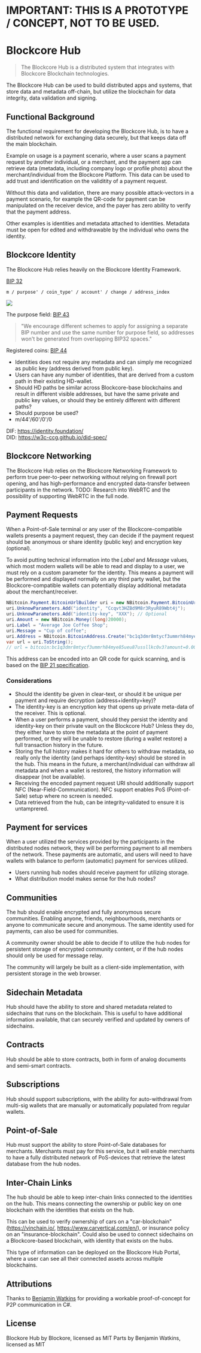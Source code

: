 # IMPORTANT: THIS IS A PROTOTYPE / CONCEPT, NOT TO BE USED.

# Blockcore Hub

> The Blockcore Hub is a distributed system that integrates with Blockcore Blockchain technologies.

The Blockcore Hub can be used to build distributed apps and systems, that store data and metadata off-chain, but utilize the blockchain for data integrity, data validation and signing.

## Functional Background

The functional requirement for developing the Blockcore Hub, is to have a distributed network for exchanging data securely, but that keeps data off the main blockchain.

Example on usage is a payment scenario, where a user scans a payment request by another individual, or a merchant, and the payment app can retrieve data (metadata, including company logo or profile photo) about the merchant/individual from the Blockcore Platform. This data can be used to add trust and identification on the validitity of a payment request.

Without this data and validation, there are many possible attack-vectors in a payment scenario, for example the QR-code for payment can be manipulated on the receiver device, and the payer has zero ability to verify that the payment address.

Other examples is identities and metadata attached to identities. Metadata must be open for edited and withdrawable by the individual who owns the identity.

## Blockcore Identity

The Blockcore Hub relies heavily on the Blockcore Identity Framework.

[BIP 32](https://github.com/bitcoin/bips/blob/master/bip-0032.mediawiki)

```
m / purpose' / coin_type' / account' / change / address_index
```

<img src="https://raw.githubusercontent.com/bitcoin/bips/master/bip-0032/derivation.png"></img>

The purpose field: [BIP 43](https://github.com/bitcoin/bips/blob/master/bip-0043.mediawiki)

> "We encourage different schemes to apply for assigning a separate BIP number and use the same number for purpose field, so addresses won't be generated from overlapping BIP32 spaces."

Registered coins: [BIP 44](https://github.com/satoshilabs/slips/blob/master/slip-0044.md)

- Identities does not require any metadata and can simply me recognized as public key (address derived from public key).
- Users can have any number of identities, that are derived from a custom path in their existing HD-wallet.
- Should HD paths be similar across Blockcore-base blockchains and result in different visible addresses, but have the same private and public key values, or should they be entirely different with different paths?
- Should purpose be used?
- m/44'/60'/0'/0

DIF: https://identity.foundation/   
DID: https://w3c-ccg.github.io/did-spec/

## Blockcore Networking

The Blockcore Hub relies on the Blockcore Networking Framework to perform true peer-to-peer networking without relying on firewall port opening, and has high-performance and encrypted data-transfer between participants in the network. TODO: Research into WebRTC and the possibility of supporting WebRTC in the full node.

## Payment Requests

When a Point-of-Sale terminal or any user of the Blockcore-compatible wallets presents a payment request, they can decide if the payment request should be anonymous or share identity (public key) and encryption key (optional).

To avoid putting technical information into the *Label* and *Message* values, which most modern wallets will be able to read and display to a user, we must rely on a custom parameter for the identity. This means a payment will be performed and displayed normally on any third party wallet, but the Blockcore-compatible wallets can potentially display additional metadata about the merchant/receiver.

```C#
NBitcoin.Payment.BitcoinUrlBuilder uri = new NBitcoin.Payment.BitcoinUrlBuilder();
uri.UnknowParameters.Add("identity", "Ccqvt3HZBd9M8r3RyuR89Wbt4j");
uri.UnknowParameters.Add("identity-key", "XXX"); // Optional
uri.Amount = new NBitcoin.Money((long)20000);
uri.Label = "Average Joe Coffee Shop";
uri.Message = "Cup of coffee";
uri.Address = NBitcoin.BitcoinAddress.Create("bc1q3dmr8mtycf3ummrh84mye85ueu87ussllkc0v3", NBitcoin.Network.Main);
var url = uri.ToString();
// url = bitcoin:bc1q3dmr8mtycf3ummrh84mye85ueu87ussllkc0v3?amount=0.0002&label=Average%20Joe%20Coffee%20Shop&message=Cup%20of%20coffee&identity=Ccqvt3HZBd9M8r3RyuR89Wbt4j&identity-key=XXX
```

This address can be encoded into an QR code for quick scanning, and is based on the [BIP 21 specification](https://github.com/bitcoin/bips/blob/master/bip-0021.mediawiki).

### Considerations

- Should the identity be given in clear-text, or should it be unique per payment and require decryption (address+identity=key)?
- The identity-key is an encryption key that opens up private meta-data of the receiver. This is optional.
- When a user performs a payment, should they persist the identity and identity-key on their private vault on the Blockcore Hub? Unless they do, they either have to store the metadata at the point of payment performed, or they will be unable to restore (during a wallet restore) a full transaction history in the future.
- Storing the full history makes it hard for others to withdraw metadata, so really only the identity (and perhaps identity-key) should be stored in the hub. This means in the future, a merchant/individual can withdraw all metadata and when a wallet is restored, the history information will disappear (not be available).
- Receiving the encoded payment request URI should additionally support NFC (Near-Field-Communication). NFC support enables PoS (Point-of-Sale) setup where no screen is needed.
- Data retrieved from the hub, can be integrity-validated to ensure it is untamprered.

## Payment for services

When a user utilized the services provided by the participants in the distributed nodes network, they will be performing payment to all members of the network. These payments are automatic, and users will need to have wallets with balance to perform (automatic) payment for services utilized.

- Users running hub nodes should receive payment for utilizing storage.
- What distribution model makes sense for the hub nodes?

## Communities

The hub should enable encrypted and fully anonymous secure communities. Enabling anyone, friends, neighbourhoods, merchants or anyone to communicate secure and anonymous. The same identity used for payments, can also be used for communities.

A community owner should be able to decide if to utilize the hub nodes for persistent storage of encrypted community content, or if the hub nodes should only be used for message relay.

The community will largely be built as a client-side implementation, with persistent storage in the web browser.

## Sidechain Metadata

Hub should have the ability to store and shared metadata related to sidechains that runs on the blockchain. This is useful to have additional information available, that can securely verified and updated by owners of sidechains.

## Contracts

Hub should be able to store contracts, both in form of analog documents and semi-smart contracts.

## Subscriptions

Hub should support subscriptions, with the ability for auto-withdrawal from multi-sig wallets that are manually or automatically populated from regular wallets.

## Point-of-Sale

Hub must support the ability to store Point-of-Sale databases for merchants. Merchants must pay for this service, but it will enable merchants to have a fully distributed network of PoS-devices that retrieve the latest database from the hub nodes.

## Inter-Chain Links

The hub should be able to keep inter-chain links connected to the identities on the hub. This means connecting the ownership or public key on one blockchain with the identities that exists on the hub.

This can be used to verify ownership of cars on a "car-blockchain" (https://vinchain.io/, https://www.carvertical.com/en/), or insurance policy on an "insurance-blockchain". Could also be used to connect sidechains on a Blockcore-based blockchain, with identity that exists on the hubs.

This type of information can be deployed on the Blockcore Hub Portal, where a user can see all their connected assets across multiple blockchains.

## Attributions

Thanks to [Benjamin Watkins](https://github.com/7wingfly/P2Pchat/) for providing a workable proof-of-concept for P2P communication in C#.

## License

Blockore Hub by Blockore, licensed as MIT
Parts by Benjamin Watkins, licensed as MIT